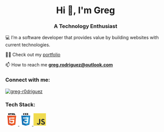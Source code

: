 <h1 align="center">Hi 👋, I'm Greg</h1>
<h3 align="center">A Technology Enthusiast</h3>

💻 I’m a software developer that provides value by building websites with current technologies.

👨‍💻 Check out my [portfolio](https://GregRodriguezJr.github.io/portfolio_v2/)

📫 How to reach me **greg.rodriguez@outlook.com**

<h3 align="left">Connect with me:</h3>
<p align="left">
<a href="https://linkedin.com/in/greg-r0driguez" target="blank"><img align="center" src="https://raw.githubusercontent.com/rahuldkjain/github-profile-readme-generator/master/src/images/icons/Social/linked-in-alt.svg" alt="greg-r0driguez" height="30" width="40" /></a>
</p>

<h3 align="left">Tech Stack:</h3>
<p align="left"><a href="https://developer.mozilla.org/en-US/docs/Web/HTML" target="_blank" rel="noreferrer"> <img src="https://raw.githubusercontent.com/devicons/devicon/master/icons/html5/html5-original-wordmark.svg" alt="html5" width="40" height="40"/> </a> <a href="https://developer.mozilla.org/en-US/docs/Web/CSS" target="_blank" rel="noreferrer"> <img src="https://raw.githubusercontent.com/devicons/devicon/master/icons/css3/css3-original-wordmark.svg" alt="css3" width="40" height="40"/> </a> <a href="https://developer.mozilla.org/en-US/docs/Web/JavaScript" target="_blank" rel="noreferrer"> <img src="https://raw.githubusercontent.com/devicons/devicon/master/icons/javascript/javascript-original.svg" alt="javascript" width="40" height="40"/> </a> </p>

